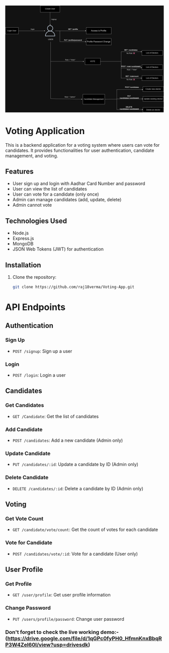 ![jsr2](https://github.com/raj18verma/Voting-App/blob/master/Voting%20App%20flow%20diagram.drawio.png)

# Voting Application

This is a backend application for a voting system where users can vote for candidates. It provides functionalities for user authentication, candidate management, and voting.

## Features

- User sign up and login with Aadhar Card Number and password
- User can view the list of candidates
- User can vote for a candidate (only once)
- Admin can manage candidates (add, update, delete)
- Admin cannot vote

## Technologies Used

- Node.js
- Express.js
- MongoDB
- JSON Web Tokens (JWT) for authentication

## Installation

1. Clone the repository:

   ```bash
   git clone https://github.com/raj18verma/Voting-App.git


# API Endpoints

## Authentication

### Sign Up
- `POST /signup`: Sign up a user

### Login
- `POST /login`: Login a user

## Candidates

### Get Candidates
- `GET /Candidate`: Get the list of candidates

### Add Candidate
- `POST /candidates`: Add a new candidate (Admin only)

### Update Candidate
- `PUT /candidates/:id`: Update a candidate by ID (Admin only)

### Delete Candidate
- `DELETE /candidates/:id`: Delete a candidate by ID (Admin only)

## Voting

### Get Vote Count
- `GET /candidate/vote/count`: Get the count of votes for each candidate

### Vote for Candidate
- `POST /candidates/vote/:id`: Vote for a candidate (User only)

## User Profile

### Get Profile
- `GET /user/profile`: Get user profile information

### Change Password
- `PUT /users/profile/password`: Change user password

### Don't forget to check the live working demo:- (https://drive.google.com/file/d/1qGPc0fyPH0_HfmnKnxBbqRP3W4ZeI60l/view?usp=drivesdk)

